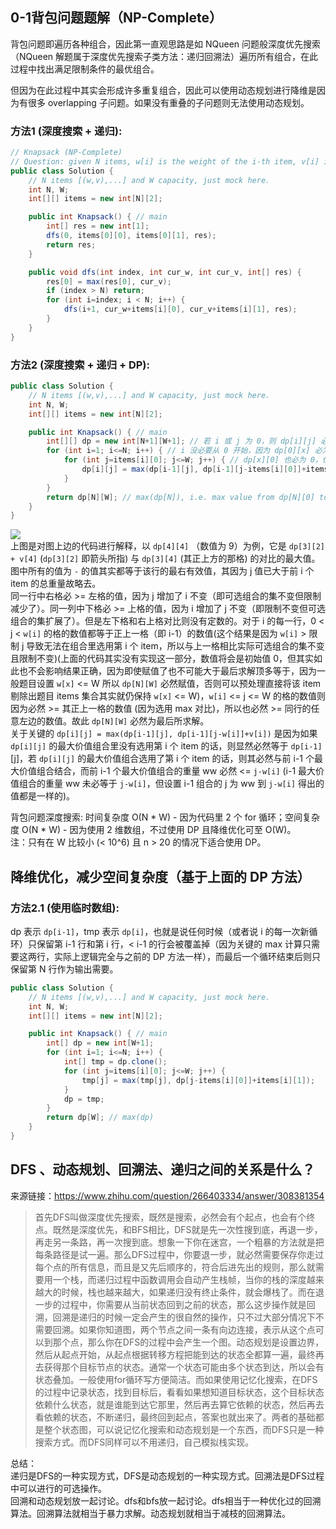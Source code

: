 ## 0-1背包问题题解（NP-Complete）
背包问题即遍历各种组合，因此第一直观思路是如 NQueen 问题般深度优先搜索（NQueen 解题属于深度优先搜索子类方法：递归回溯法）遍历所有组合，在此过程中找出满足限制条件的最优组合。  
  
但因为在此过程中其实会形成许多重复组合，因此可以使用动态规划进行降维是因为有很多 overlapping 子问题。如果没有重叠的子问题则无法使用动态规划。  
  

### 方法1 (深度搜索 + 递归):  
```java
// Knapsack (NP-Complete)
// Question: given N items, w[i] is the weight of the i-th item, v[i] is the value of the i-th item, given a knapsack with capacity W. Maximize the total value, each item can be used 0 or 1 time.
public class Solution {
    // N items [(w,v),...] and W capacity, just mock here.
    int N, W;
    int[][] items = new int[N][2];

    public int Knapsack() { // main
        int[] res = new int[1];
        dfs(0, items[0][0], items[0][1], res);
        return res;
    }

    public void dfs(int index, int cur_w, int cur_v, int[] res) {
        res[0] = max(res[0], cur_v);
        if (index > N) return;
        for (int i=index; i < N; i++) {
            dfs(i+1, cur_w+items[i][0], cur_v+items[i][1], res);
        }
    }
}
```
  
### 方法2 (深度搜索 + 递归 + DP):  
```java
public class Solution {
    // N items [(w,v),...] and W capacity, just mock here.
    int N, W;
    int[][] items = new int[N][2];

    public int Knapsack() { // main
        int[][] dp = new int[N+1][W+1]; // 若 i 或 j 为 0，则 dp[i][j] 必为 0，因此这里需要 i 和 j 的最大值达到 N 和 W，所以数组初始化时需要 N+1 和 W+1，这里要小心下意识的数组初始化自动减一的习惯
        for (int i=1; i<=N; i++) { // i 没必要从 0 开始，因为 dp[0][x] 必为 0 亦即初始化值
            for (int j=items[i][0]; j<=W; j++) { // dp[x][0] 也必为 0，但是 j 从 w[i] 开始，因为后面 max 需比较 dp[i-1][j-w[i]]，所以 j >= w[i]
                dp[i][j] = max(dp[i-1][j], dp[i-1][j-items[i][0]]+items[i][1]); // j should >= w[i], items[i][0]] i.e. w[i], items[i][1] i.e. v[i] 
            }
        }
        return dp[N][W]; // max(dp[N]), i.e. max value from dp[N][0] to dp[N][W], actually is dp[N][W]
    }
}
```
![](https://zxi.mytechroad.com/blog/wp-content/uploads/2018/11/sp10-3.png)  
上图是对图上边的代码进行解释，以 `dp[4][4]` （数值为 9）为例，它是 `dp[3][2] + v[4]` (`dp[3][2]` 即箭头所指) 与 `dp[3][4]` (其正上方的那格) 的对比的最大值。图中所有的值为 `-` 的值其实都等于该行的最右有效值，其因为 j 值已大于前 i 个 item 的总重量故略去。  
同一行中右格必 >= 左格的值，因为 j 增加了 i 不变（即可选组合的集不变但限制减少了）。同一列中下格必 >= 上格的值，因为 i 增加了 j 不变（即限制不变但可选组合的集扩展了）。但是左下格和右上格对比则没有定数的。对于 i 的每一行，0 < j < `w[i]` 的格的数值都等于正上一格（即 i-1）的数值(这个结果是因为 `w[i]` > 限制 j 导致无法在组合里选用第 i 个 item，所以与上一格相比实际可选组合的集不变且限制不变)(上面的代码其实没有实现这一部分，数值将会是初始值 0，但其实如此也不会影响结果正确，因为即使赋值了也不可能大于最后求解顶多等于，因为一般题目设置 `w[x]` <= W 所以 `dp[N][W]` 必然赋值，否则可以预处理直接将该 item 剔除出题目 items 集合其实就仍保持  `w[x]` <= W)，`w[i]` <= j <= W 的格的数值则因为必然 >= 其正上一格的数值 (因为选用 max 对比)，所以也必然 >= 同行的任意左边的数值。故此 `dp[N][W]` 必然为最后所求解。  
关于关键的 `dp[i][j] = max(dp[i-1][j], dp[i-1][j-w[i]]+v[i])` 是因为如果 `dp[i][j]` 的最大价值组合里没有选用第 i 个 item 的话，则显然必然等于 `dp[i-1]`[j]，若 `dp[i][j]` 的最大价值组合选用了第 i 个 item 的话，则其必然与前 i-1 个最大价值组合结合，而前 i-1 个最大价值组合的重量 ww 必然 <= `j-w[i]` (i-1 最大价值组合的重量 ww 未必等于 `j-w[i]`，但设置 i-1 组合的 j 为 ww 到 `j-w[i]` 得出的值都是一样的)。  
  
背包问题深度搜索: 时间复杂度 O(N * W) - 因为代码里 2 个 for 循环；空间复杂度 O(N * W) - 因为使用 2 维数组，不过使用 DP 且降维优化可至 O(W)。  
注：只有在 W 比较小 (< 10^6) 且 n > 20 的情况下适合使用 DP。  
  
## 降维优化，减少空间复杂度（基于上面的 DP 方法）
  
### 方法2.1 (使用临时数组):
dp 表示 `dp[i-1]`，tmp 表示 `dp[i]`，也就是说任何时候（或者说 i 的每一次新循环）只保留第 i-1 行和第 i 行，< i-1 的行会被覆盖掉（因为关键的 max 计算只需要这两行，实际上逻辑完全与之前的 DP 方法一样），而最后一个循环结束后则只保留第 N 行作为输出需要。  
```java
public class Solution {
    // N items [(w,v),...] and W capacity, just mock here.
    int N, W;
    int[][] items = new int[N][2];

    public int Knapsack() { // main
        int[] dp = new int[W+1];
        for (int i=1; i<=N; i++) {
            int[] tmp = dp.clone();
            for (int j=items[i][0]; j<=W; j++) {
                tmp[j] = max(tmp[j], dp[j-items[i][0]]+items[i][1]);
            }
            dp = tmp;
        }
        return dp[W]; // max(dp)
    }
}
```
  
  
  


## DFS 、动态规划、回溯法、递归之间的关系是什么？
来源链接：https://www.zhihu.com/question/266403334/answer/308381354  
  
> 首先DFS叫做深度优先搜索，既然是搜索，必然会有个起点，也会有个终点。既然是深度优先，和BFS相比，DFS就是先一次性搜到底，再退一步，再走另一条路，再一次搜到底。想象一下你在迷宫，一个粗暴的方法就是把每条路径是试一遍。那么DFS过程中，你要退一步，就必然需要保存你走过每个点的所有信息，而且是又先后顺序的，符合后进先出的规则，那么就需要用一个栈，而递归过程中函数调用会自动产生栈帧，当你的栈的深度越来越大的时候，栈也越来越大，如果递归没有终止条件，就会爆栈了。而在退一步的过程中，你需要从当前状态回到之前的状态，那么这步操作就是回溯，回溯是递归的时候一定会产生的很自然的操作，只不过大部分情况下不需要回溯。如果你知道图，两个节点之间一条有向边连接，表示从这个点可以到那个点，那么你在DFS的过程中会产生一个图。动态规划是设置边界，然后从起点开始，从起点根据转移方程把能到达的状态全都算一遍，最终再去获得那个目标节点的状态。通常一个状态可能由多个状态到达，所以会有状态叠加。一般使用for循环写方便简洁。而如果使用记忆化搜索，在DFS的过程中记录状态，找到目标后，看看如果想知道目标状态，这个目标状态依赖什么状态，就是谁能到达它那里，然后再去算它依赖的状态，然后再去看依赖的状态，不断递归，最终回到起点，答案也就出来了。两者的基础都是整个状态图，可以说记忆化搜索和动态规划是一个东西，而DFS只是一种搜索方式。而DFS同样可以不用递归，自己模拟栈实现。  
  
总结：  
递归是DFS的一种实现方式，DFS是动态规划的一种实现方式。回溯法是DFS过程中可以进行的可选操作。  
回溯和动态规划放一起讨论。dfs和bfs放一起讨论。dfs相当于一种优化过的回溯算法。回溯算法就相当于暴力求解。动态规划就相当于减枝的回溯算法。  
  
